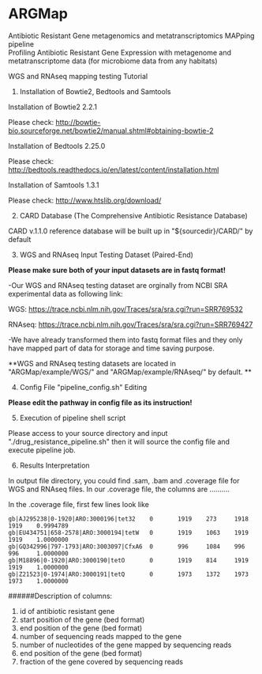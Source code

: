 # ARGMap
Antibiotic Resistant Gene metagenomics and metatranscriptomics MAPping pipeline  
Profiling Antibiotic Resistant Gene Expression with metagenome and metatranscriptome data (for microbiome data from any habitats)

WGS and RNAseq mapping testing Tutorial

1. Installation of Bowtie2, Bedtools and Samtools 

  Installation of Bowtie2 2.2.1
  
  Please check: http://bowtie-bio.sourceforge.net/bowtie2/manual.shtml#obtaining-bowtie-2
  
  Installation of Bedtools 2.25.0

  Please check: http://bedtools.readthedocs.io/en/latest/content/installation.html

  Installation of Samtools 1.3.1

  Please check: http://www.htslib.org/download/
  

2. CARD Database (The Comprehensive Antibiotic Resistance Database)
  
  CARD v.1.1.0 reference database will be built up in "${sourcedir}/CARD/" by default


3.  WGS and RNAseq Input Testing Dataset (Paired-End)

  **Please make sure both of your input datasets are in fastq format!**
  
  -Our WGS and RNAseq testing dataset are orginally from NCBI SRA experimental data as following link: 
  
  WGS: https://trace.ncbi.nlm.nih.gov/Traces/sra/sra.cgi?run=SRR769532
  
  RNAseq: https://trace.ncbi.nlm.nih.gov/Traces/sra/sra.cgi?run=SRR769427
  
  -We have already transformed them into fastq format files and they only have mapped part of data for storage and time saving purpose.
  
  **WGS and RNAseq testing datasets are located in  "ARGMap/example/WGS/" and "ARGMap/example/RNAseq/" by default. **
  


4. Config File "pipeline_config.sh" Editing

  **Please edit the pathway in config file as its instruction!**
  
5. Execution of pipeline shell script

  Please access to your source directory and input "./drug_resistance_pipeline.sh" then it will source the config file and execute pipeline job. 

6. Results Interpretation
  
  In output file directory, you could find .sam, .bam and .coverage file for WGS and RNAseq files. In our .coverage file, the columns are .......... 

  In the .coverage file, first few lines look like 
```
gb|AJ295238|0-1920|ARO:3000196|tet32    0       1919    273     1918    1919    0.9994789
gb|EU434751|658-2578|ARO:3000194|tetW   0       1919    1063    1919    1919    1.0000000
gb|GQ342996|797-1793|ARO:3003097|CfxA6  0       996     1084    996     996     1.0000000
gb|M18896|0-1920|ARO:3000190|tetO       0       1919    814     1919    1919    1.0000000
gb|Z21523|0-1974|ARO:3000191|tetQ       0       1973    1372    1973    1973    1.0000000
```

######Description of columns:
  1. id of antibiotic resistant gene
  2. start position of the gene (bed format)
  3. end position of the gene (bed format)
  4. number of sequencing reads mapped to the gene
  5. number of nucleotides of the gene mapped by sequencing reads
  6. end position of the gene (bed format)
  7. fraction of the gene covered by sequencing reads

